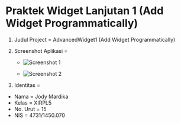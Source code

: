 # Praktek Widget Lanjutan 1 (Add Widget Programmatically)

1. Judul Project = AdvancedWidget1 (Add Widget Programmatically)

2. Screenshot Aplikasi =

   * ![Screenshot 1]()
   
   * ![Screenshot 2]()
   
3. Identitas =

 * Nama      = Jody Mardika
 * Kelas     = XIRPL5
 * No. Urut  = 15
 * NIS       = 4731/1450.070
